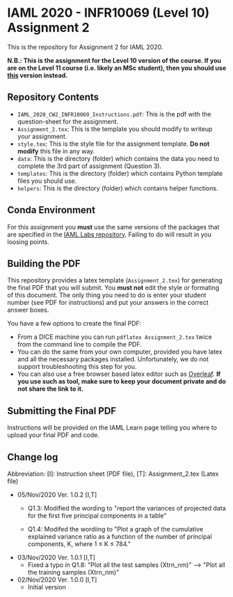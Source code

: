 # IAML 2020 - INFR10069 (Level 10) Assignment 2
This is the repository for Assignment 2 for IAML 2020.

**N.B.: This is the assignment for the Level 10 version of the course. If you are on the Level 11 course (i.e. likely an MSc student), then you should use [this](https://github.com/uoe-iaml/INFR11182-2020-CW2) version instead.**

## Repository Contents

 * `IAML_2020_CW2_INFR10069_Instructions.pdf`: This is the pdf with the question-sheet for the assignment.
 * `Assignment_2.tex`: This is the template you should modify to writeup your assignment.
 * `style.tex`: This is the style file for the assignment template. **Do not modify** this file in any way.
 * `data`: This is the directory (folder) which contains the data you need to complete the 3rd part of assignment (Question 3).
 * `templates`: This is the directory (folder) which contains Python template files you should use.
 * `helpers`: This is the directory (folder) which contains helper functions.

## Conda Environment

For this assignment you **must** use the same versions of the packages that are specified in the [IAML Labs repository](https://github.com/uoe-iaml/iaml-labs). 
Failing to do will result in you loosing points. 

## Building the PDF

This repository provides a latex template (`Assignment_2.tex`) for generating the final PDF that you will submit. 
You **must not** edit the style or formating of this document.
The only thing you need to do is enter your student number (see PDF for instructions) and put your answers in the correct answer boxes. 

You have a few options to create the final PDF:
* From a DICE machine you can run `pdflatex Assignment_2.tex` twice from the command line to compile the PDF. 
* You can do the same from your own computer, provided you have latex and all the necessary packages installed. Unfortunately, we do not support troubleshooting this step for you. 
* You can also use a free browser based latex editor such as [Overleaf](https://www.overleaf.com). **If you use such as tool, make sure to keep your document private and do not share the link to it.** 

## Submitting the Final PDF

Instructions will be provided on the IAML Learn page telling you where to upload your final PDF and code. 

## Change log
   Abbreviation: [I]: Instruction sheet (PDF file), [T]: Assignment_2.tex (Latex file)

* 05/Nov/2020 Ver. 1.0.2 [I,T]
  * Q1.3: Modified the wording to
     "report the variances of projected data for the first five principal components in a table"
     
  * Q1.4: Modifed the wordiing to
     "Plot a graph of the cumulative explained variance ratio as a function of the number of principal components, K, where 1 ≤ K ≤ 784."
* 03/Nov/2020 Ver. 1.0.1 [I,T]
  * Fixed a typo in Q1.8: "Plot all the test samples (Xtrn_nm)" --> "Plot all the training samples (Xtrn_nm)"
* 02/Nov/2020 Ver. 1.0.0 [I,T]
  * Initial version
